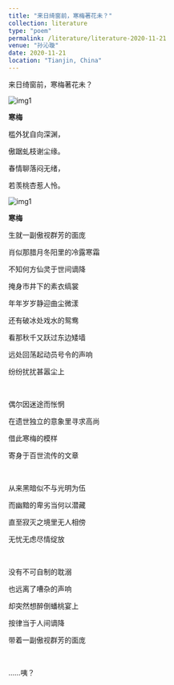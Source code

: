 ```yaml
---
title: "来日绮窗前，寒梅著花未？"
collection: literature
type: "poem"
permalink: /literature/literature-2020-11-21
venue: "孙沁璇"
date: 2020-11-21
location: "Tianjin, China"
---
```


来日绮窗前，寒梅著花未？

![img1](https://sunqinxuan.github.io/images/literature-2020-11-21-img1.webp)

**寒梅**

槛外犹自向深渊，

傲踞虬枝谢尘缘。

春情聊落闷无绪，

若羡桃杏惹人怜。

![img1](https://sunqinxuan.github.io/images/literature-2020-11-21-img2.webp)

**寒梅**

生就一副傲视群芳的面庞

肖似那腊月冬阳里的冷露寒霜

不知何方仙灵于世间谪降

掩身市井下的素衣缟裳

年年岁岁静迎曲尘微漾

还有破冰处戏水的鸳鸯

看那秋千又跃过东边矮墙

远处回荡起动员号令的声响

纷纷扰扰甚嚣尘上

<br>

偶尔因迷途而怅惘

在遗世独立的意象里寻求高尚

借此寒梅的模样

寄身于百世流传的文章

<br>

从来黑暗似不与光明为伍

而幽黯的卑劣当何以潜藏

直至寂灭之境里无人相傍

无忧无虑尽情绽放

<br>

没有不可自制的耽溺

也远离了嘈杂的声响

却突然想醉倒蟠桃宴上

按律当于人间谪降

带着一副傲视群芳的面庞

<br>

……咦？